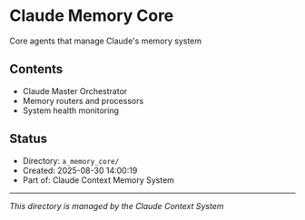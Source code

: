 # Claude Memory Core

Core agents that manage Claude's memory system

## Contents
- Claude Master Orchestrator
- Memory routers and processors
- System health monitoring

## Status
- Directory: `a_memory_core/`
- Created: 2025-08-30 14:00:19
- Part of: Claude Context Memory System

---
*This directory is managed by the Claude Context System*
